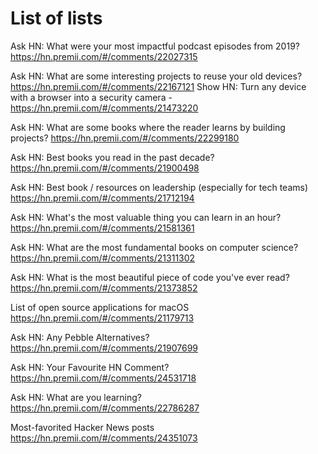 # List of lists

Ask HN: What were your most impactful podcast episodes from 2019?
https://hn.premii.com/#/comments/22027315

Ask HN: What are some interesting projects to reuse your old devices?
https://hn.premii.com/#/comments/22167121
Show HN: Turn any device with a browser into a security camera - https://hn.premii.com/#/comments/21473220


Ask HN: What are some books where the reader learns by building projects?
https://hn.premii.com/#/comments/22299180

Ask HN: Best books you read in the past decade?
https://hn.premii.com/#/comments/21900498

Ask HN: Best book / resources on leadership (especially for tech teams)
https://hn.premii.com/#/comments/21712194

Ask HN: What's the most valuable thing you can learn in an hour?
https://hn.premii.com/#/comments/21581361

Ask HN: What are the most fundamental books on computer science?
https://hn.premii.com/#/comments/21311302

Ask HN: What is the most beautiful piece of code you've ever read?
https://hn.premii.com/#/comments/21373852

List of open source applications for macOS
https://hn.premii.com/#/comments/21179713

Ask HN: Any Pebble Alternatives?
https://hn.premii.com/#/comments/21907699

Ask HN: Your Favourite HN Comment?
https://hn.premii.com/#/comments/24531718

Ask HN: What are you learning?
https://hn.premii.com/#/comments/22786287

Most-favorited Hacker News posts
https://hn.premii.com/#/comments/24351073


